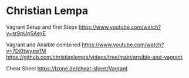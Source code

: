 # Christian Lempa
Vagrant Setup and first Steps
https://www.youtube.com/watch?v=sr9pUpSAexE

Vagrant and Ansible combined
https://www.youtube.com/watch?v=7Di0twyxw1M
https://github.com/christianlempa/videos/tree/main/ansible-and-vagrant


Cheat Sheet
https://lzone.de/cheat-sheet/Vagrant